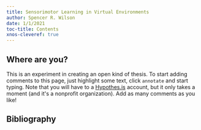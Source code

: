 ```yaml
---
title: Sensorimotor Learning in Virtual Environments
author: Spencer R. Wilson
date: 1/1/2021
toc-title: Contents
xnos-cleveref: true
---
```


<!--

How does this document work?

Here is general stuff about the page. Below that add "mdmerge" CLI links to transclude other markdown documents into this one, similar to latex chapters/includes.

Then we run compile, a python script that invokes pypandoc, which adds a header and puts it all into a template which references pandoc.css

TODO:
	- make the layout more small-screen friendly (rearrange the TOC)
	- think about how to include footnotes in the sidebar? (tufte pandoc css)
		- combine tufte template with fixed table of contents (maybe on the left?)
	- how do we output to pdf?

 -->

<h2>Where are you?</h2>

This is an experiment in creating an open kind of thesis. To start adding comments to this page, just highlight some text, click `annotate` and start typing. Note that you will have to a <a href="https://web.hypothes.is/" target="_blank">Hypothes.is</a> account, but it only takes a moment (and it's a nonprofit organization). Add as many comments as you like!

<!-- % <<[sections/introduction.md]

% <<[sections/motor_physiology.md]

% <<[sections/experimental_methods.md]

% <<[sections/problem_formalization.md]

% <<[sections/data_analysis.md]

% <<[sections/theory.md]

% <<[sections/next_steps.md] -->


## Bibliography